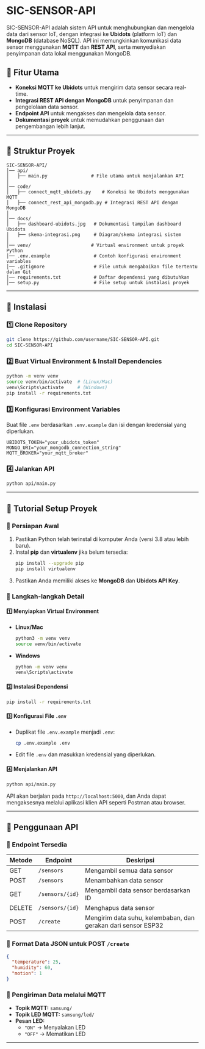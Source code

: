 # SIC-SENSOR-API

SIC-SENSOR-API adalah sistem API untuk menghubungkan dan mengelola data dari sensor IoT, dengan integrasi ke **Ubidots** (platform IoT) dan **MongoDB** (database NoSQL). API ini memungkinkan komunikasi data sensor menggunakan **MQTT** dan **REST API**, serta menyediakan penyimpanan data lokal menggunakan MongoDB.

## 📌 Fitur Utama
- **Koneksi MQTT ke Ubidots** untuk mengirim data sensor secara real-time.
- **Integrasi REST API dengan MongoDB** untuk penyimpanan dan pengelolaan data sensor.
- **Endpoint API** untuk mengakses dan mengelola data sensor.
- **Dokumentasi proyek** untuk memudahkan penggunaan dan pengembangan lebih lanjut.

---

## 📂 Struktur Proyek
```
SIC-SENSOR-API/
│── api/
│   ├── main.py                # File utama untuk menjalankan API
│
│── code/
│   ├── connect_mqtt_ubidots.py    # Koneksi ke Ubidots menggunakan MQTT
│   ├── connect_rest_api_mongodb.py # Integrasi REST API dengan MongoDB
│
│── docs/
│   ├── dashboard-ubidots.jpg   # Dokumentasi tampilan dashboard Ubidots
│   ├── skema-integrasi.png     # Diagram/skema integrasi sistem
│
│── venv/                      # Virtual environment untuk proyek Python
│── .env.example                # Contoh konfigurasi environment variables
│── .gitignore                  # File untuk mengabaikan file tertentu dalam Git
│── requirements.txt            # Daftar dependensi yang dibutuhkan
│── setup.py                    # File setup untuk instalasi proyek
```

---

## 🚀 Instalasi
### 1️⃣ Clone Repository
```bash
git clone https://github.com/username/SIC-SENSOR-API.git
cd SIC-SENSOR-API
```

### 2️⃣ Buat Virtual Environment & Install Dependencies
```bash
python -m venv venv
source venv/bin/activate  # (Linux/Mac)
venv\Scripts\activate     # (Windows)
pip install -r requirements.txt
```

### 3️⃣ Konfigurasi Environment Variables
Buat file `.env` berdasarkan `.env.example` dan isi dengan kredensial yang diperlukan.

```env
UBIDOTS_TOKEN="your_ubidots_token"
MONGO_URI="your_mongodb_connection_string"
MQTT_BROKER="your_mqtt_broker"
```

### 4️⃣ Jalankan API
```bash
python api/main.py
```

---

## 📖 Tutorial Setup Proyek

### 📌 Persiapan Awal
1. Pastikan Python telah terinstal di komputer Anda (versi 3.8 atau lebih baru).
2. Instal **pip** dan **virtualenv** jika belum tersedia:
   ```bash
   pip install --upgrade pip
   pip install virtualenv
   ```
3. Pastikan Anda memiliki akses ke **MongoDB** dan **Ubidots API Key**.

### 🔗 Langkah-langkah Detail
#### 1️⃣ Menyiapkan Virtual Environment
- **Linux/Mac**
  ```bash
  python3 -m venv venv
  source venv/bin/activate
  ```
- **Windows**
  ```bash
  python -m venv venv
  venv\Scripts\activate
  ```

#### 2️⃣ Instalasi Dependensi
```bash
pip install -r requirements.txt
```

#### 3️⃣ Konfigurasi File `.env`
- Duplikat file `.env.example` menjadi `.env`:
  ```bash
  cp .env.example .env
  ```
- Edit file `.env` dan masukkan kredensial yang diperlukan.

#### 4️⃣ Menjalankan API
```bash
python api/main.py
```

API akan berjalan pada `http://localhost:5000`, dan Anda dapat mengaksesnya melalui aplikasi klien API seperti Postman atau browser.

---
## 📡 Penggunaan API
### 🔹 Endpoint Tersedia
| Metode | Endpoint | Deskripsi |
|--------|---------|-----------|
| GET    | `/sensors` | Mengambil semua data sensor |
| POST   | `/sensors` | Menambahkan data sensor |
| GET    | `/sensors/{id}` | Mengambil data sensor berdasarkan ID |
| DELETE | `/sensors/{id}` | Menghapus data sensor |
| POST   | `/create` | Mengirim data suhu, kelembaban, dan gerakan dari sensor ESP32 |

### 🔹 Format Data JSON untuk POST `/create`
```json
{
  "temperature": 25,
  "humidity": 60,
  "motion": 1
}
```

### 🔹 Pengiriman Data melalui MQTT
- **Topik MQTT:** `samsung/`
- **Topik LED MQTT:** `samsung/led/`
- **Pesan LED:**
  - `"ON"` → Menyalakan LED
  - `"OFF"` → Mematikan LED

---
